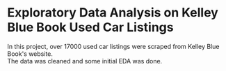 # Exploratory Data Analysis on Kelley Blue Book Used Car Listings

In this project, over 17000 used car listings were scraped from Kelley Blue Book's website.  
The data was cleaned and some initial EDA was done.
